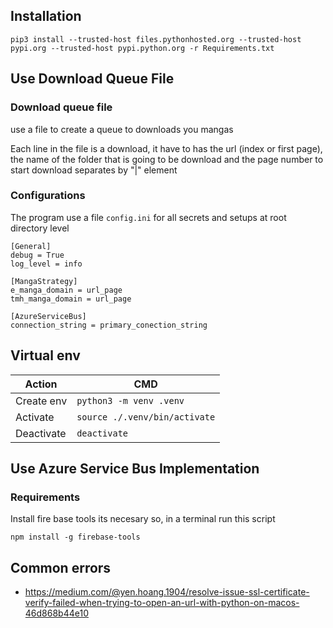 ## Installation

    pip3 install --trusted-host files.pythonhosted.org --trusted-host pypi.org --trusted-host pypi.python.org -r Requirements.txt

## Use Download Queue File
### Download queue file
use a file to create a queue to downloads you mangas


Each line in the file is a download, it have to has the url (index or first page), the name of the folder that is going to be download and the page number to start download separates by "|" element 

### Configurations
The program use a file `config.ini` for all secrets and setups at root directory level

    [General]
    debug = True
    log_level = info

    [MangaStrategy]
    e_manga_domain = url_page
    tmh_manga_domain = url_page

    [AzureServiceBus]
    connection_string = primary_conection_string

## Virtual env
Action |CMD
-------|--------
Create env| `python3 -m venv .venv`
Activate|`source ./.venv/bin/activate`
Deactivate|`deactivate`

## Use Azure Service Bus Implementation
### Requirements
Install fire base tools its necesary so, in a terminal run this script

    npm install -g firebase-tools


## Common errors 

- https://medium.com/@yen.hoang.1904/resolve-issue-ssl-certificate-verify-failed-when-trying-to-open-an-url-with-python-on-macos-46d868b44e10
